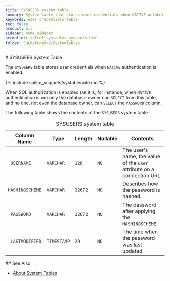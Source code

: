 ```yaml
---
title: SYSUSERS system table
summary: System table that stores user credentials when NATIVE authentication is enabled.
keywords: user credentials table
toc: false
product: all
sidebar: home_sidebar
permalink: sqlref_systables_sysusers.html
folder: SQLReference/SystemTables
---
```

<section>
<div class="TopicContent" data-swiftype-index="true" markdown="1">
# SYSUSERS System Table

The `SYSUSERS` table stores user credentials when `NATIVE`
authentication is enabled.

{% include splice_snippets/systablenote.md %}

When SQL authorization is enabled (as it is, for instance, when `NATIVE`
authentication is on) only the database owner can `SELECT` from this
table, and no one, not even the database owner, can `SELECT` the
`PASSWORD` column.

The following table shows the contents of the `SYSUSERS` system table.

<table>
                <caption>SYSUSERS system table</caption>
                <col />
                <col />
                <col />
                <col />
                <col />
                <thead>
                    <tr>
                        <th>Column Name</th>
                        <th>Type</th>
                        <th>Length</th>
                        <th>Nullable</th>
                        <th>Contents</th>
                    </tr>
                </thead>
                <tbody>
                    <tr>
                        <td><code> USERNAME</code></td>
                        <td><code>VARCHAR</code></td>
                        <td><code>128</code></td>
                        <td><code>NO</code></td>
                        <td>The user's name, the value of the <code>user</code> attribute on a connection URL.</td>
                    </tr>
                    <tr>
                        <td><code>HASHINGSCHEME</code></td>
                        <td><code>VARCHAR</code></td>
                        <td><code>32672</code></td>
                        <td><code>NO</code></td>
                        <td>Describes how the password is hashed.</td>
                    </tr>
                    <tr>
                        <td><code> PASSWORD</code></td>
                        <td><code>VARCHAR</code></td>
                        <td><code>32672</code></td>
                        <td><code>NO</code></td>
                        <td>The password after applying the <code>HASHINGSCHEME</code>.</td>
                    </tr>
                    <tr>
                        <td><code> LASTMODIFIED</code></td>
                        <td><code>TIMESTAMP</code></td>
                        <td><code>29</code></td>
                        <td><code>NO</code></td>
                        <td>The time when the password was last updated.</td>
                    </tr>
                </tbody>
            </table>
## See Also

* [About System Tables](sqlref_systables_intro.html)

</div>
</section>
